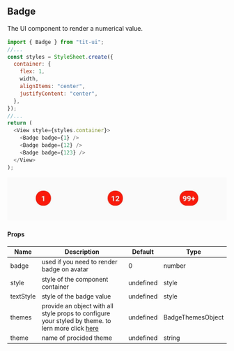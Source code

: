 ## Badge

The UI component to render a numerical value.

```javascript
import { Badge } from "tit-ui";
//...
const styles = StyleSheet.create({
  container: {
    flex: 1,
    width,
    alignItems: "center",
    justifyContent: "center",
  },
});
//...
return (
  <View style={styles.container}>
    <Badge badge={1} />
    <Badge badge={12} />
    <Badge badge={123} />
  </View>
);
```

![alt badge](https://github.com/blnaxblachbl/tit-ui/blob/main/images/badge.jpg?raw=true)

#### Props

| Name      | Description                                                                                                                               | Default   | Type              |
| --------- | ----------------------------------------------------------------------------------------------------------------------------------------- | --------- | ----------------- |
| badge     | used if you need to render badge on avatar                                                                                                | 0         | number            |
| style     | style of the component container                                                                                                          | undefined | style             |
| textStyle | style of the badge value                                                                                                                  | undefined | style             |
| themes    | provide an object with all style props to configure your styled by theme. to lern more click [here](https://tit-ui.github.io/docs?page=themes) | undefined | BadgeThemesObject |
| theme     | name of procided theme                                                                                                                    | undefined | string            |
